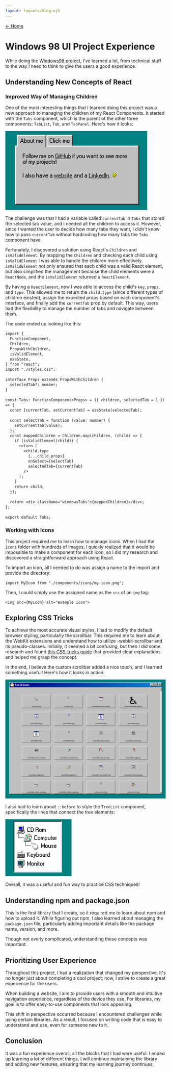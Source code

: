 ```yaml
---
layout: layouts/blog.njk
---
```


[← Home](/)

# Windows 98 UI Project Experience

While doing the [Windows98 project](https://windows98-ui.netlify.app/), I've learned a lot, from technical stuff to the way I need to think to give the users a good experience.

## Understanding New Concepts of React

### Improved Way of Managing Children

One of the most interesting things that I learned doing this project was a new approach to managing the children of my React Components. It started with the `Tabs` component, which is the parent of the other three components: `TabList`, `Tab`, and `TabPanel`. Here's how it looks:

![Tabs component with a Windows 98 styling](/assets/blog/1/Screen%20Shot%202023-06-22%20at%202.44.31%20PM.png)

The challenge was that I had a variable called `currentTab` in `Tabs` that stored the selected tab value, and I needed all the children to access it. However, since I wanted the user to decide how many tabs they want, I didn't know how to pass `currentTab` without hardcoding how many tabs the `Tabs` component have.

Fortunately, I discovered a solution using React's `Children` and `isValidElement`. By mapping the `Children` and checking each child using `isValidElement` I was able to handle the children more effectively. `isValidElement` not only ensured that each child was a valid React element, but also simplified the management because the child elements were a `ReactNode`, and the `isValidElement` returned a `ReactElement`.

By having a `ReactElement`, now I was able to access the child's `key`, `props`, and `type`. This allowed me to return the `child.type` (since different types of children existed), assign the expected props based on each component's interface, and finally add the `currentTab` prop by default. This way, users had the flexibility to manage the number of tabs and navigate between them.

The code ended up looking like this:

```tsx
import {
  FunctionComponent,
  Children,
  PropsWithChildren,
  isValidElement,
  useState,
} from "react";
import "./styles.css";

interface Props extends PropsWithChildren {
  selectedTab?: number;
}

const Tabs: FunctionComponent<Props> = ({ children, selectedTab = 1 }) => {
  const [currentTab, setCurrentTab] = useState(selectedTab);

  const selectTab = function (value: number) {
    setCurrentTab(value);
  };
  const mappedChildren = Children.map(children, (child) => {
    if (isValidElement(child)) {
      return (
        <child.type
          {...child.props}
          onSelect={selectTab}
          selectedTab={currentTab}
        />
      );
    }
    return child;
  });

  return <div className="windowsTabs">{mappedChildren}</div>;
};

export default Tabs;
```

### Working with Icons

This project required me to learn how to manage icons. When I had the `Icons` folder with hundreds of images, I quickly realized that it would be impossible to make a component for each icon, so I did my research and discovered a straightforward approach using React.

To import an icon, all I needed to do was assign a name to the import and provide the directory:

```tsx
import MyIcon from "./components/icons/my-icon.png";
```

Then, I could simply use the assigned name as the `src` of an `img` tag:

```tsx
<img src={MyIcon} alt="example icon">
```

## Exploring CSS Tricks

To achieve the most accurate visual styles, I had to modify the default browser styling, particularly the scrollbar. This required me to learn about the WebKit extensions and understand how to utilize -webkit-scrollbar and its pseudo-classes. Initially, it seemed a bit confusing, but then I did some research and found [this CSS-tricks guide](https://css-tricks.com/custom-scrollbars-in-webkit/) that provided clear explanations and helped me grasp the concept.

In the end, I believe the custom scrollbar added a nice touch, and I learned something useful! Here's how it looks in action:

![Element with the windows98 scrollbar](/assets/blog/1/Screen%20Shot%202023-06-22%20at%204.05.57%20PM.png)

I also had to learn about `::before` to style the `TreeList` component, specifically the lines that connect the tree elements:

![TreeList windows98 component](/assets/blog/1/Screen%20Shot%202023-06-22%20at%204.13.09%20PM.png)

Overall, it was a useful and fun way to practice CSS techniques!

## Understanding npm and package.json

This is the first library that I create, so it required me to learn about npm and how to upload it. While figuring out npm, I also learned about managing the `package.json` file, particularly adding important details like the package name, version, and more.

Though not overly complicated, understanding these concepts was important.

## Prioritizing User Experience

Throughout this project, I had a realization that changed my perspective. It's no longer just about completing a cool project; now, I strive to create a great experience for the users.

When building a website, I aim to provide users with a smooth and intuitive navigation experience, regardless of the device they use. For libraries, my goal is to offer easy-to-use components that look appealing.

This shift in perspective occurred because I encountered challenges while using certain libraries. As a result, I focused on writing code that is easy to understand and use, even for someone new to it.

## Conclusion

It was a fun experience overall, all the blocks that I had were useful. I ended up learning a lot of different things. I will continue maintaining the library and adding new features, ensuring that my learning journey continues.
